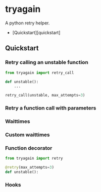 # tryagain
A python retry helper.

<!-- MarkdownTOC -->

- [Quickstart][quickstart]

<!-- /MarkdownTOC -->


## Quickstart

### Retry calling an unstable function
```python
from tryagain import retry_call

def unstable():
    ...

retry_call(unstable, max_attempts=3)
```

### Retry a function call with parameters


### Waittimes


### Custom waittimes


### Function decorator
```python
from tryagain import retry

@retry(max_attempts=3)
def unstable():
```

### Hooks
